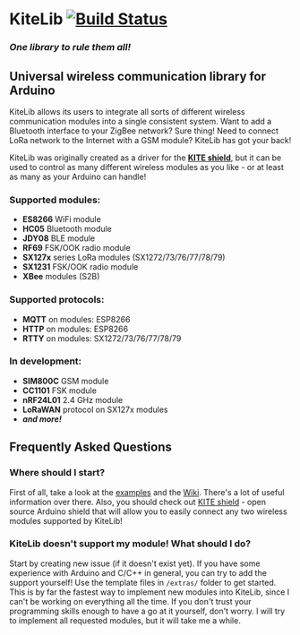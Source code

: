 # KiteLib [![Build Status](https://travis-ci.org/jgromes/KiteLib.svg?branch=master)](https://travis-ci.org/jgromes/KiteLib)

### _One library to rule them all!_

## Universal wireless communication library for Arduino

KiteLib allows its users to integrate all sorts of different wireless communication modules into a single consistent system.
Want to add a Bluetooth interface to your ZigBee network? Sure thing! Need to connect LoRa network to the Internet with a GSM module? KiteLib has got your back!

KiteLib was originally created as a driver for the [__KITE shield__](https://github.com/jgromes/KiteShield), but it can be used to control as many different wireless modules as you like - or at least as many as your Arduino can handle!


### Supported modules:
* __ES8266__ WiFi module
* __HC05__ Bluetooth module
* __JDY08__ BLE module
* __RF69__ FSK/OOK radio module
* __SX127x__ series LoRa modules (SX1272/73/76/77/78/79)
* __SX1231__ FSK/OOK radio module
* __XBee__ modules (S2B)

### Supported protocols:
* __MQTT__ on modules: ESP8266
* __HTTP__ on modules: ESP8266
* __RTTY__ on modules: SX1272/73/76/77/78/79

### In development:
* __SIM800C__ GSM module
* __CC1101__ FSK module
* __nRF24L01__ 2.4 GHz module
* __LoRaWAN__ protocol on SX127x modules
* ___and more!___

## Frequently Asked Questions

### Where should I start?
First of all, take a look at the [examples](https://github.com/jgromes/KiteLib/tree/master/examples) and the [Wiki](https://github.com/jgromes/KiteLib/wiki). There's a lot of useful information over there. Also, you should check out [KITE shield](https://github.com/jgromes/KiteShield) - open source Arduino shield that will allow you to easily connect any two wireless modules supported by KiteLib!

### KiteLib doesn't support my module! What should I do?
Start by creating new issue (if it doesn't exist yet). If you have some experience with Arduino and C/C++ in general, you can try to add the support yourself! Use the template files in `/extras/` folder to get started. This is by far the fastest way to implement new modules into KiteLib, since I can't be working on everything all the time. If you don't trust your programming skills enough to have a go at it yourself, don't worry. I will try to implement all requested modules, but it will take me a while.
